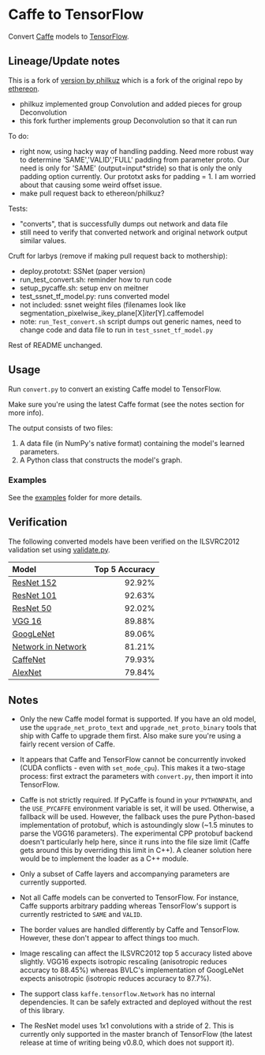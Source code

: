 # Caffe to TensorFlow

Convert [Caffe](https://github.com/BVLC/caffe/) models to [TensorFlow](https://github.com/tensorflow/tensorflow).

## Lineage/Update notes

This is a fork of [version by philkuz](https://github.com/philkuz/caffe-tensorflow) which is a fork of the original repo by [ethereon](https://github.com/ethereon/caffe-tensorflow).
* philkuz implemented group Convolution and added pieces for group Deconvolution
* this fork further implements group Deconvolution so that it can run

To do:
* right now, using hacky way of handling padding. Need more robust way to determine 'SAME','VALID','FULL' padding from parameter proto. Our need is only for 'SAME' (output=input*stride) so that is only the only padding option currently. Our prototxt asks for padding = 1. I am worried about that causing some weird offset issue.
* make pull request back to ethereon/philkuz?

Tests:
* "converts", that is successfully dumps out network and data file
* still need to verify that converted network and original network output similar values.

Cruft for larbys (remove if making pull request back to mothership):
* deploy.prototxt: SSNet (paper version)
* run_test_convert.sh: reminder how to run code
* setup_pycaffe.sh: setup env on meitner
* test_ssnet_tf_model.py: runs converted model
* not included: ssnet weight files (filenames look like segmentation_pixelwise_ikey_plane[X]_iter_[Y].caffemodel
* note: `run_Test_convert.sh` script dumps out generic names, need to change code and data file to run in `test_ssnet_tf_model.py`

Rest of README unchanged.

## Usage

Run `convert.py` to convert an existing Caffe model to TensorFlow.

Make sure you're using the latest Caffe format (see the notes section for more info).

The output consists of two files:

1. A data file (in NumPy's native format) containing the model's learned parameters.
2. A Python class that constructs the model's graph.

### Examples

See the [examples](examples/) folder for more details.

## Verification

The following converted models have been verified on the ILSVRC2012 validation set using
[validate.py](examples/imagenet/validate.py).

| Model                                                 | Top 5 Accuracy |
|:------------------------------------------------------|---------------:|
| [ResNet 152](http://arxiv.org/abs/1512.03385)         |         92.92% |
| [ResNet 101](http://arxiv.org/abs/1512.03385)         |         92.63% |
| [ResNet 50](http://arxiv.org/abs/1512.03385)          |         92.02% |
| [VGG 16](http://arxiv.org/abs/1409.1556)              |         89.88% |
| [GoogLeNet](http://arxiv.org/abs/1409.4842)           |         89.06% |
| [Network in Network](http://arxiv.org/abs/1312.4400)  |         81.21% |
| [CaffeNet](http://arxiv.org/abs/1408.5093)            |         79.93% |
| [AlexNet](http://goo.gl/3BilWd)                       |         79.84% |

## Notes

- Only the new Caffe model format is supported. If you have an old model, use the `upgrade_net_proto_text` and `upgrade_net_proto_binary` tools that ship with Caffe to upgrade them first. Also make sure you're using a fairly recent version of Caffe.

- It appears that Caffe and TensorFlow cannot be concurrently invoked (CUDA conflicts - even with `set_mode_cpu`). This makes it a two-stage process: first extract the parameters with `convert.py`, then import it into TensorFlow.

- Caffe is not strictly required. If PyCaffe is found in your `PYTHONPATH`, and the `USE_PYCAFFE` environment variable is set, it will be used. Otherwise, a fallback will be used. However, the fallback uses the pure Python-based implementation of protobuf, which is astoundingly slow (~1.5 minutes to parse the VGG16 parameters). The experimental CPP protobuf backend doesn't particularly help here, since it runs into the file size limit (Caffe gets around this by overriding this limit in C++). A cleaner solution here would be to implement the loader as a C++ module.

- Only a subset of Caffe layers and accompanying parameters are currently supported.

- Not all Caffe models can be converted to TensorFlow. For instance, Caffe supports arbitrary padding whereas TensorFlow's support is currently restricted to `SAME` and `VALID`.

- The border values are handled differently by Caffe and TensorFlow. However, these don't appear to affect things too much.

- Image rescaling can affect the ILSVRC2012 top 5 accuracy listed above slightly. VGG16 expects isotropic rescaling (anisotropic reduces accuracy to 88.45%) whereas BVLC's implementation of GoogLeNet expects anisotropic (isotropic reduces accuracy to 87.7%).

- The support class `kaffe.tensorflow.Network` has no internal dependencies. It can be safely extracted and deployed without the rest of this library.

- The ResNet model uses 1x1 convolutions with a stride of 2. This is currently only supported in the master branch of TensorFlow (the latest release at time of writing being v0.8.0, which does not support it).
